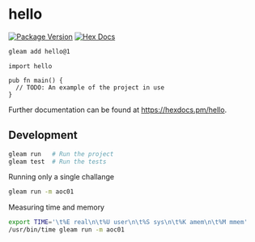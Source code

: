 # hello

[![Package Version](https://img.shields.io/hexpm/v/hello)](https://hex.pm/packages/hello)
[![Hex Docs](https://img.shields.io/badge/hex-docs-ffaff3)](https://hexdocs.pm/hello/)

```sh
gleam add hello@1
```
```gleam
import hello

pub fn main() {
  // TODO: An example of the project in use
}
```

Further documentation can be found at <https://hexdocs.pm/hello>.

## Development

```sh
gleam run   # Run the project
gleam test  # Run the tests
```

Running only a single challange

```sh
gleam run -m aoc01
```

Measuring time and memory

```sh
export TIME='\t%E real\n\t%U user\n\t%S sys\n\t%K amem\n\t%M mmem'
/usr/bin/time gleam run -m aoc01
```